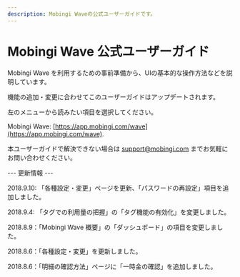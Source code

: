 ```yaml
---
description: Mobingi Waveの公式ユーザーガイドです。
---
```


# Mobingi Wave 公式ユーザーガイド

Mobingi Wave を利用するための事前準備から、UIの基本的な操作方法などを説明しています。

機能の追加・変更に合わせてこのユーザーガイドはアップデートされます。

左のメニューから読みたい項目を選択してください。

Mobingi Wave: [https://app.mobingi.com/wave](https://app.mobingi.com/wave).

本ユーザーガイドで解決できない場合は support@mobingi.com までお気軽にお問い合わせください。



--- 更新情報 ---

2018.9.10: 「各種設定・変更」ページを更新、「パスワードの再設定」項目を追加しました。

2018.9.4: 「タグでの利用量の把握」の「タグ機能の有効化」を変更しました。

2018.8.9：「Mobingi Wave 概要」の「ダッシュボード」の項目を変更しました。

2018.8.6：「各種設定・変更」を更新しました。

2018.8.6：「明細の確認方法」ページに「一時金の確認」を追加しました。

